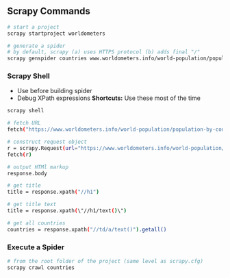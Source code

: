 ## Scrapy Commands

```bash
# start a project
scrapy startproject worldometers

# generate a spider
# by default, scrapy (a) uses HTTPS protocol (b) adds final "/"
scrapy genspider countries www.worldometers.info/world-population/population-by-country
```

### Scrapy Shell
- Use before building spider
- Debug XPath expressions
**Shortcuts:** Use these most of the time
```bash
scrapy shell

# fetch URL
fetch("https://www.worldometers.info/world-population/population-by-country/")

# construct request object
r = scrapy.Request(url="https://www.worldometers.info/world-population/population-by-country/")
fetch(r)

# output HTMl markup
response.body

# get title
title = response.xpath("//h1")

# get title text
title = response.xpath(\"//h1/text()\")

# get all countries
countries = response.xpath("//td/a/text()").getall()
```

### Execute a Spider
```bash
# from the root folder of the project (same level as scrapy.cfg)
scrapy crawl countries
```
